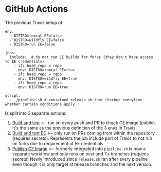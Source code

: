# GitHub Actions

The previous Travis setup of:

```
env:
  - DISTRO=tomcat EE=false
  - DISTRO=wildfly EE=false
  - DISTRO=run EE=false

jobs:
  include:  # do not run EE builds for forks (they don't have access to EE credentials)
    - if: head_repo = repo
      env: DISTRO=tomcat EE=true
    - if: head_repo = repo
      env: DISTRO=wildfly EE=true
    - if: head_repo = repo
      env: DISTRO=run EE=true

script:
  - ./pipeline.sh # contained release.sh that checked everytime whether certain conditions apply
```

Is split into 3 separate actions:
1. [Build and test](./build-and-test.yml) <-- run on every push and PR to check CE image (public).
It's the same as the previous definition of the 3 envs in Travis.
2. [Build and test EE](./build-and-test-ee.yml) <-- only run on PRs coming from within the repository (requires secrets).
Represents the job include part of Travis to not run on forks due to requirement of EE credentials.
3. [Publish CE Image](./publish-ce-image.yml) <-- formerly integrated into `pipeline.sh` is now a separate workflow and only runs on next and 7.x branches (requires secrets)
Newly introduced since `release.sh` ran after every pipeline even though it is only target at release branches and the next version.
